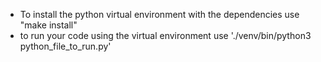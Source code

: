 * To install the python virtual environment with the dependencies use "make install"
* to run your code using the virtual environment use './venv/bin/python3 python_file_to_run.py'

